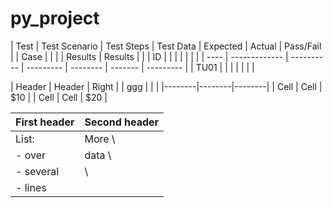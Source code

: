 # py_project


| Test | Test Scenario | Test Steps | Test Data | Expected | Actual  | Pass/Fail |
| Case |               |            |           | Results  | Results |           |
| ID   |               |            |           |          |         |           |
| ---- | ------------- | ---------- | --------- | -------- | ------- | --------- |
| TU01 |               |            |           |          |         |           |



| Header | Header | Right  |
| ggg    |       \|       \|
|--------|--------|--------|
|  Cell  |  Cell  |   $10  |
|  Cell  |  Cell  |   $20  |



First header | Second header
-------------|---------------
List:        | More  \
- over       | data  \
- several    |       \
- lines      |
